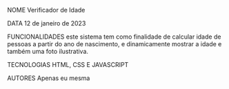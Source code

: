 NOME Verificador de Idade

DATA 12 de janeiro de 2023

FUNCIONALIDADES este sistema tem como finalidade de calcular idade de pessoas a partir do ano de nascimento, e dinamicamente mostrar 
      a idade e também uma foto ilustrativa.

TECNOLOGIAS HTML, CSS E JAVASCRIPT

AUTORES Apenas eu mesma
